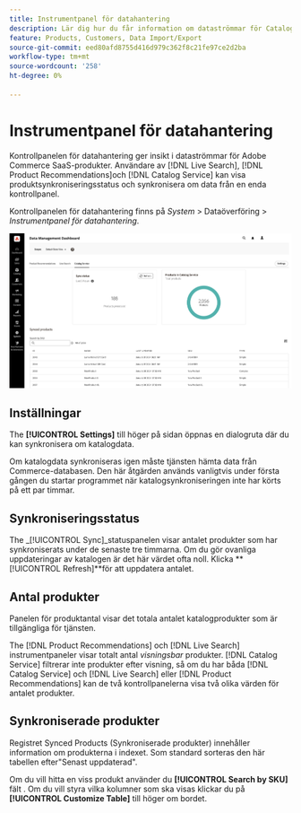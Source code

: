 ```yaml
---
title: Instrumentpanel för datahantering
description: Lär dig hur du får information om dataströmmar för Catalog Service, Live Search, Product Recommendations.
feature: Products, Customers, Data Import/Export
source-git-commit: eed80afd8755d416d979c362f8c21fe97ce2d2ba
workflow-type: tm+mt
source-wordcount: '258'
ht-degree: 0%

---
```



# Instrumentpanel för datahantering

Kontrollpanelen för datahantering ger insikt i dataströmmar för Adobe Commerce SaaS-produkter. Användare av [!DNL Live Search], [!DNL Product Recommendations]och [!DNL Catalog Service] kan visa produktsynkroniseringsstatus och synkronisera om data från en enda kontrollpanel.

Kontrollpanelen för datahantering finns på *System* > Dataöverföring > *Instrumentpanel för datahantering*.

![Instrumentpanel för datahantering](assets/data-management-dashboard.png)

## Inställningar

The **[!UICONTROL Settings]** till höger på sidan öppnas en dialogruta där du kan synkronisera om katalogdata.

Om katalogdata synkroniseras igen måste tjänsten hämta data från Commerce-databasen. Den här åtgärden används vanligtvis under första gången du startar programmet när katalogsynkroniseringen inte har körts på ett par timmar.

## Synkroniseringsstatus

The _[!UICONTROL Sync]_statuspanelen visar antalet produkter som har synkroniserats under de senaste tre timmarna. Om du gör ovanliga uppdateringar av katalogen är det här värdet ofta noll. Klicka **[!UICONTROL Refresh]**för att uppdatera antalet.

## Antal produkter

Panelen för produktantal visar det totala antalet katalogprodukter som är tillgängliga för tjänsten.

The [!DNL Product Recommendations] och [!DNL Live Search] instrumentpaneler visar totalt antal _visningsbar_ produkter. [!DNL Catalog Service] filtrerar inte produkter efter visning, så om du har båda [!DNL Catalog Service] och [!DNL Live Search] eller [!DNL Product Recommendations] kan de två kontrollpanelerna visa två olika värden för antalet produkter.

## Synkroniserade produkter

Registret Synced Products (Synkroniserade produkter) innehåller information om produkterna i indexet. Som standard sorteras den här tabellen efter&quot;Senast uppdaterad&quot;.

Om du vill hitta en viss produkt använder du **[!UICONTROL Search by SKU]** fält .
Om du vill styra vilka kolumner som ska visas klickar du på **[!UICONTROL Customize Table]** till höger om bordet.
